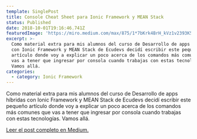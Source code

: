 ```yaml
---
template: SinglePost
title: Console Cheat Sheet para Ionic Framework y MEAN Stack
status: Published
date: 2018-10-01T19:16:46.741Z
featuredImage: 'https://miro.medium.com/max/875/1*7bKrk4BrH_kVz1v2393K5A.jpeg'
excerpt: >-
  Como material extra para mis alumnos del curso de Desarrollo de apps híbridas
  con Ionic Framework y MEAN Stack de Ecudevs decidí escribir este pequeño
  artículo donde voy a explicar un poco acerca de los comandos más comunes que
  vas a tener que ingresar por consola cuando trabajas con estas tecnologías.
  Vamos allá.
categories:
  - category: Ionic Framework
---
```

Como material extra para mis alumnos del curso de Desarrollo de apps híbridas con Ionic Framework y MEAN Stack de Ecudevs decidí escribir este pequeño artículo donde voy a explicar un poco acerca de los comandos más comunes que vas a tener que ingresar por consola cuando trabajas con estas tecnologías. Vamos allá.

[Leer el post completo en Medium.](https://medium.com/@thianlopezz/console-cheat-sheet-para-ionic-framework-y-mean-stack-ecc0a7074cba)
